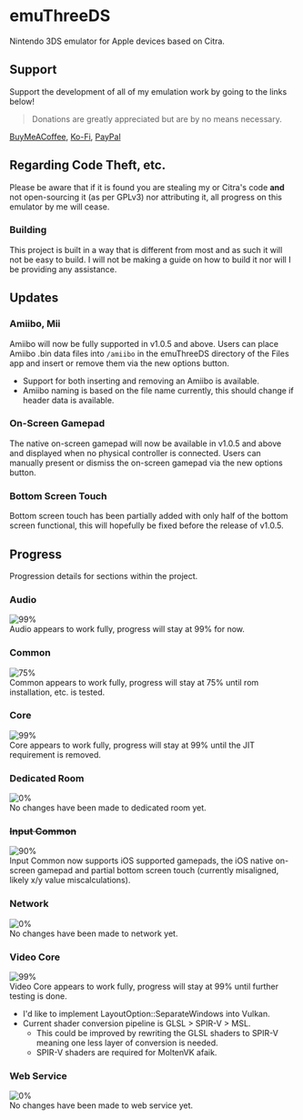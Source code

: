 # emuThreeDS
Nintendo 3DS emulator for Apple devices based on Citra.

## Support
Support the development of all of my emulation work by going to the links below!
> Donations are greatly appreciated but are by no means necessary.

[BuyMeACoffee](https://buymeacoffee.com/antiquecodes), [Ko-Fi](https://ko-fi.com/antiquecodes), [PayPal](https://paypal.me/officialantique)

## Regarding Code Theft, etc.
Please be aware that if it is found you are stealing my or Citra's code **and** not open-sourcing it (as per GPLv3) nor attributing it, all progress on this emulator by me will cease.

### Building
This project is built in a way that is different from most and as such it will not be easy to build. I will not be making a guide on how to build it nor will I be providing any assistance.

## Updates
### Amiibo, Mii
Amiibo will now be fully supported in v1.0.5 and above. Users can place Amiibo .bin data files into `/amiibo` in the emuThreeDS directory of the Files app and insert or remove them via the new options button.
- Support for both inserting and removing an Amiibo is available.
- Amiibo naming is based on the file name currently, this should change if header data is available.

### On-Screen Gamepad
The native on-screen gamepad will now be available in v1.0.5 and above and displayed when no physical controller is connected. Users can manually present or dismiss the on-screen gamepad via the new options button.

### Bottom Screen Touch
Bottom screen touch has been partially added with only half of the bottom screen functional, this will hopefully be fixed before the release of v1.0.5.

## Progress
Progression details for sections within the project.

### Audio
![99%](https://progress-bar.dev/99?width=110)  
Audio appears to work fully, progress will stay at 99% for now.

### Common
![75%](https://progress-bar.dev/75?width=110)  
Common appears to work fully, progress will stay at 75% until rom installation, etc. is tested.

### Core
![99%](https://progress-bar.dev/99?width=110)  
Core appears to work fully, progress will stay at 99% until the JIT requirement is removed.

### Dedicated Room
![0%](https://progress-bar.dev/0?width=110)  
No changes have been made to dedicated room yet.

### ~~Input Common~~
![90%](https://progress-bar.dev/90?width=110)  
Input Common now supports iOS supported gamepads, the iOS native on-screen gamepad and partial bottom screen touch (currently misaligned, likely x/y value miscalculations).

### Network
![0%](https://progress-bar.dev/0?width=110)  
No changes have been made to network yet.

### Video Core
![99%](https://progress-bar.dev/99?width=110)  
Video Core appears to work fully, progress will stay at 99% until further testing is done.
- I'd like to implement LayoutOption::SeparateWindows into Vulkan.
- Current shader conversion pipeline is GLSL > SPIR-V > MSL.
  - This could be improved by rewriting the GLSL shaders to SPIR-V meaning one less layer of conversion is needed.
  - SPIR-V shaders are required for MoltenVK afaik.

### Web Service
![0%](https://progress-bar.dev/0?width=110)  
No changes have been made to web service yet.

